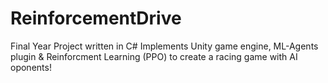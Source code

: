 # ReinforcementDrive
Final Year Project written in C#
Implements Unity game engine, ML-Agents plugin
& Reinforcment Learning (PPO)
to create a racing game with AI oponents!
